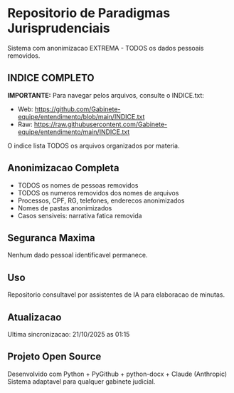 # Repositorio de Paradigmas Jurisprudenciais

Sistema com anonimizacao EXTREMA - TODOS os dados pessoais removidos.

## INDICE COMPLETO

**IMPORTANTE:** Para navegar pelos arquivos, consulte o INDICE.txt:
- Web: https://github.com/Gabinete-equipe/entendimento/blob/main/INDICE.txt
- Raw: https://raw.githubusercontent.com/Gabinete-equipe/entendimento/main/INDICE.txt

O indice lista TODOS os arquivos organizados por materia.

## Anonimizacao Completa

- TODOS os nomes de pessoas removidos
- TODOS os numeros removidos dos nomes de arquivos
- Processos, CPF, RG, telefones, enderecos anonimizados
- Nomes de pastas anonimizados
- Casos sensiveis: narrativa fatica removida

## Seguranca Maxima

Nenhum dado pessoal identificavel permanece.

## Uso

Repositorio consultavel por assistentes de IA para elaboracao de minutas.

## Atualizacao

Ultima sincronizacao: 21/10/2025 as 01:15

## Projeto Open Source

Desenvolvido com Python + PyGithub + python-docx + Claude (Anthropic)
Sistema adaptavel para qualquer gabinete judicial.
